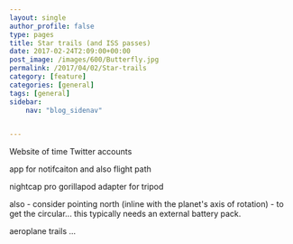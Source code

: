 ```yaml
---
layout: single
author_profile: false
type: pages
title: Star trails (and ISS passes)
date: 2017-02-24T2:09:00+00:00
post_image: /images/600/Butterfly.jpg
permalink: /2017/04/02/Star-trails
category: [feature]
categories: [general]
tags: [general]
sidebar:
    nav: "blog_sidenav"


---
```


Website of time
Twitter accounts

app for notifcaiton and also flight path

nightcap pro
gorillapod
adapter for tripod

also - consider pointing north (inline with the planet's axis of rotation) - to get the circular... this typically needs an external battery pack.

aeroplane trails ... 